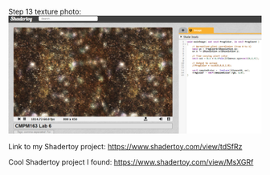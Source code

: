 Step 13 texture photo:
![alt text](texture.png "texture")

Link to my Shadertoy project: https://www.shadertoy.com/view/tdSfRz

Cool Shadertoy project I found: https://www.shadertoy.com/view/MsXGRf

